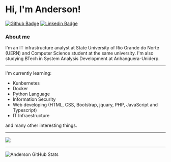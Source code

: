 # Hi, I'm Anderson! 

[![Github Badge](https://img.shields.io/badge/-Github-000?style=flat-square&logo=Github&logoColor=white&link=https://github.com/fagnerpsantos)](https://github.com/acgoularthub)
[![Linkedin Badge](https://img.shields.io/badge/-LinkedIn-blue?style=flat-square&logo=Linkedin&logoColor=white&link=https://www.linkedin.com/in/fagnerpsantos/)](https://www.linkedin.com/in/acgoulart/)


### About me
I'm an IT infrastructure analyst at State University of Rio Grande do Norte (UERN) and Computer Science student at the same university. 
I'm also studying BTech in System Analysis Development at Anhanguera-Uniderp.

---

I'm currently learning:
* Kunbernetes 
* Docker
* Python Language
* Information Security
* Web developing (HTML, CSS, Bootstrap, jquary, PHP, JavaScript and Typescript)
* IT Infraestructure

and many other interesting things.

---

<a href="https://github.com/acgoularthub">
  <img src="https://github-readme-stats.vercel.app/api/top-langs/?username=acgoularthub&layout=compact" />
</a> 

---

![Anderson GitHub Stats](https://github-readme-stats.vercel.app/api?username=acgoularthub&show_icons=true)

